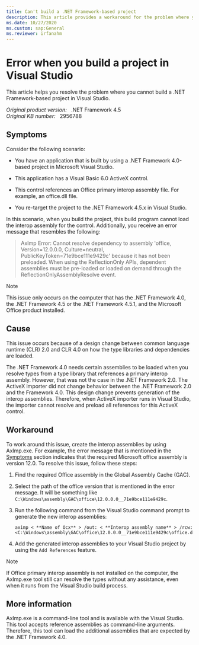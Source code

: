 ```yaml
---
title: Can't build a .NET Framework-based project
description: This article provides a workaround for the problem where you cannot build a .NET Framework-based project in Visual Studio.
ms.date: 10/27/2020
ms.custom: sap:General
ms.reviewer: irfanahm
---
```

# Error when you build a project in Visual Studio

This article helps you resolve the problem where you cannot build a .NET Framework-based project in Visual Studio.

_Original product version:_ &nbsp; .NET Framework 4.5  
_Original KB number:_ &nbsp; 2956788

## Symptoms

Consider the following scenario:

- You have an application that is built by using a .NET Framework 4.0-based project in Microsoft Visual Studio.

- This application has a Visual Basic 6.0 ActiveX control.

- This control references an Office primary interop assembly file. For example, an office.dll file.

- You re-target the project to the .NET Framework 4.5.x in Visual Studio.

In this scenario, when you build the project, this build program cannot load the interop assembly for the control. Additionally, you receive an error message that resembles the following:

> AxImp Error: Cannot resolve dependency to assembly 'office, Version=12.0.0.0, Culture=neutral, PublicKeyToken=71e9bce111e9429c' because it has not been preloaded. When using the ReflectionOnly APIs, dependent assemblies must be pre-loaded or loaded on demand through the ReflectionOnlyAssemblyResolve event.

> [!NOTE]
> This issue only occurs on the computer that has the .NET Framework 4.0, the .NET Framework 4.5 or the .NET Framework 4.5.1, and the Microsoft Office product installed.

## Cause

This issue occurs because of a design change between common language runtime (CLR) 2.0 and CLR 4.0 on how the type libraries and dependencies are loaded.

The .NET Framework 4.0 needs certain assemblies to be loaded when you resolve types from a type library that references a primary interop assembly. However, that was not the case in the .NET Framework 2.0. The ActiveX importer did not change behavior between the .NET Framework 2.0 and the Framework 4.0. This design change prevents generation of the interop assemblies. Therefore, when ActiveX importer runs in Visual Studio, the importer cannot resolve and preload all references for this ActiveX control.

## Workaround

To work around this issue, create the interop assemblies by using AxImp.exe. For example, the error message that is mentioned in the [Symptoms](#symptoms) section indicates that the required Microsoft office assembly is version 12.0. To resolve this issue, follow these steps:

1. Find the required Office assembly in the Global Assembly Cache (GAC).
2. Select the path of the office version that is mentioned in the error message. It will be something like `C:\Windows\assembly\GAC\office\12.0.0.0__71e9bce111e9429c`.
3. Run the following command from the Visual Studio command prompt to generate the new interop assemblies:

    ```console
    aximp < **Name of Ocx** > /out: < **Interop assembly name** > /rcw: <C:\Windows\assembly\GAC\office\12.0.0.0__71e9bce111e9429c\office.dll>
    ```

4. Add the generated interop assemblies to your Visual Studio project by using the `Add References` feature.

> [!NOTE]
> If Office primary interop assembly is not installed on the computer, the AxImp.exe tool still can resolve the types without any assistance, even when it runs from the Visual Studio build process.

## More information

AxImp.exe is a command-line tool and is available with the Visual Studio. This tool accepts reference assemblies as command-line arguments. Therefore, this tool can load the additional assemblies that are expected by the .NET Framework 4.0.
